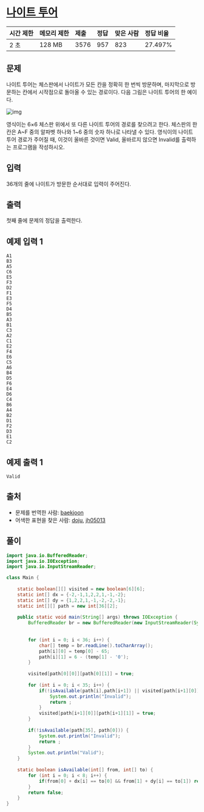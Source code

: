 # [나이트 투어](https://www.acmicpc.net/problem/1331)

| 시간 제한 | 메모리 제한 | 제출 | 정답 | 맞은 사람 | 정답 비율 |
| :-------- | :---------- | :--- | :--- | :-------- | :-------- |
| 2 초      | 128 MB      | 3576 | 957  | 823       | 27.497%   |

## 문제

나이트 투어는 체스판에서 나이트가 모든 칸을 정확히 한 번씩 방문하며, 마지막으로 방문하는 칸에서 시작점으로 돌아올 수 있는 경로이다. 다음 그림은 나이트 투어의 한 예이다.

![img](https://www.acmicpc.net/upload/201004/chee.JPG)

영식이는 6×6 체스판 위에서 또 다른 나이트 투어의 경로를 찾으려고 한다. 체스판의 한 칸은 A~F 중의 알파벳 하나와 1~6 중의 숫자 하나로 나타낼 수 있다. 영식이의 나이트 투어 경로가 주어질 때, 이것이 올바른 것이면 Valid, 올바르지 않으면 Invalid를 출력하는 프로그램을 작성하시오.

## 입력

36개의 줄에 나이트가 방문한 순서대로 입력이 주어진다.

## 출력

첫째 줄에 문제의 정답을 출력한다.

## 예제 입력 1

```
A1
B3
A5
C6
E5
F3
D2
F1
E3
F5
D4
B5
A3
B1
C3
A2
C1
E2
F4
E6
C5
A6
B4
D5
F6
E4
D6
C4
B6
A4
B2
D1
F2
D3
E1
C2
```

## 예제 출력 1

```
Valid
```

## 출처

- 문제를 번역한 사람: [baekjoon](https://www.acmicpc.net/user/baekjoon)
- 어색한 표현을 찾은 사람: [doju](https://www.acmicpc.net/user/doju), [jh05013](https://www.acmicpc.net/user/jh05013)



## 풀이

```java
import java.io.BufferedReader;
import java.io.IOException;
import java.io.InputStreamReader;

class Main {
	
	static boolean[][] visited = new boolean[6][6];
	static int[] dx = {-2,-1,1,2,2,1,-1,-2};
	static int[] dy = {1,2,2,1,-1,-2,-2,-1};
	static int[][] path = new int[36][2];
	
	public static void main(String[] args) throws IOException {
		BufferedReader br = new BufferedReader(new InputStreamReader(System.in));
		
		
		for (int i = 0; i < 36; i++) {
			char[] temp = br.readLine().toCharArray();
			path[i][0] = temp[0] - 65; 
			path[i][1] = 6 - (temp[1] - '0');
		}
		
		visited[path[0][0]][path[0][1]] = true;
			
		for (int i = 0; i < 35; i++) {
			if(!isAvailable(path[i],path[i+1]) || visited[path[i+1][0]][path[i+1][1]]) {
				System.out.println("Invalid");
				return ;
			}
			visited[path[i+1][0]][path[i+1][1]] = true;
		}
		
		if(!isAvailable(path[35], path[0])) {
			System.out.println("Invalid");
			return ;
		}
		System.out.println("Valid");
	}
	
	static boolean isAvailable(int[] from, int[] to) {
		for (int i = 0; i < 8; i++) {
			if(from[0] + dx[i] == to[0] && from[1] + dy[i] == to[1]) return true;
		}
		return false;
	}	
}
```

